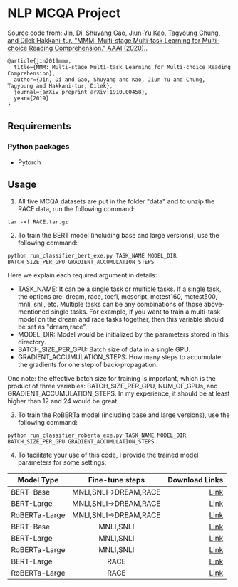 # NLP MCQA Project

Source code from: [Jin, Di, Shuyang Gao, Jiun-Yu Kao, Tagyoung Chung, and Dilek Hakkani-tur. "MMM: Multi-stage Multi-task Learning for Multi-choice Reading Comprehension." AAAI (2020).](https://arxiv.org/pdf/1910.00458.pdf).

```
@article{jin2019mmm,
  title={MMM: Multi-stage Multi-task Learning for Multi-choice Reading Comprehension},
  author={Jin, Di and Gao, Shuyang and Kao, Jiun-Yu and Chung, Tagyoung and Hakkani-tur, Dilek},
  journal={arXiv preprint arXiv:1910.00458},
  year={2019}
}
```

## Requirements
### Python packages
- Pytorch

## Usage
1. All five MCQA datasets are put in the folder "data" and to unzip the RACE data, run the following command:
```
tar -xf RACE.tar.gz
```

2. To train the BERT model (including base and large versions), use the following command:

```
python run_classifier_bert_exe.py TASK_NAME MODEL_DIR BATCH_SIZE_PER_GPU GRADIENT_ACCUMULATION_STEPS
```
Here we explain each required argument in details:
- TASK_NAME: It can be a single task or multiple tasks. If a single task, the options are: dream, race, toefl, mcscript, mctest160, mctest500, mnli, snli, etc. Multiple tasks can be any combinations of those above-mentioned single tasks. For example, if you want to train a multi-task model on the dream and race tasks together, then this variable should be set as "dream,race".
- MODEL_DIR: Model would be initialized by the parameters stored in this directory. 
- BATCH_SIZE_PER_GPU: Batch size of data in a single GPU.
- GRADIENT_ACCUMULATION_STEPS: How many steps to accumulate the gradients for one step of back-propagation.

One note: the effective batch size for training is important, which is the product of three variables: BATCH_SIZE_PER_GPU, NUM_OF_GPUs, and GRADIENT_ACCUMULATION_STEPS. In my experience, it should be at least higher than 12 and 24 would be great. 

3. To train the RoBERTa model (including base and large versions), use the following command:

```
python run_classifier_roberta_exe.py TASK_NAME MODEL_DIR BATCH_SIZE_PER_GPU GRADIENT_ACCUMULATION_STEPS
```

4. To facilitate your use of this code, I provide the trained model parameters for some settings:

| Model Type        | Fine-tune steps           | Download Links  |
| ------------- |:-------------:| -----:|
| BERT-Base      | MNLI,SNLI->DREAM,RACE | [Link](https://drive.google.com/open?id=1EECS9na9PpX9CO_cCzYj9FDkiBvOpyxv) |
| BERT-Large      | MNLI,SNLI->DREAM,RACE | [Link](https://drive.google.com/open?id=1_kEU-26HGpn4kdLseBCTI9QE5xzln4FU) |
| RoBERTa-Large      | MNLI,SNLI->DREAM,RACE | [Link](https://drive.google.com/open?id=1Cz5p6RLuc8F15ABSwv65ctriR-Wi15A3) |
| BERT-Base      | MNLI,SNLI | [Link](https://drive.google.com/open?id=19IL9wLz4QiNJ-XPHusJ1OLH54qpq8Hjr) |
| BERT-Large      | MNLI,SNLI | [Link](https://drive.google.com/open?id=1VtNH4jA7L_vZvi_kKgkfFy_1n1ADueaO) |
| RoBERTa-Large      | MNLI,SNLI | [Link](https://drive.google.com/open?id=1D3p8IXfli0m5PRKb99iusjhROOI7hxwN) |
| BERT-Large      | RACE | [Link](https://drive.google.com/open?id=1y9vD5aIrobCXXXaSn46ISehMu3426tM3) |
| RoBERTa-Large      | RACE | [Link](https://drive.google.com/open?id=1qBX0GKEVK7UoaQ9dO4yYuRzAE2qfQcMs) |
